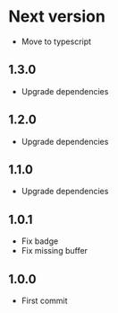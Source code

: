 # Next version
+ Move to typescript

## 1.3.0
+ Upgrade dependencies

## 1.2.0
+ Upgrade dependencies

## 1.1.0
+ Upgrade dependencies

## 1.0.1
+ Fix badge
+ Fix missing buffer

## 1.0.0
+ First commit